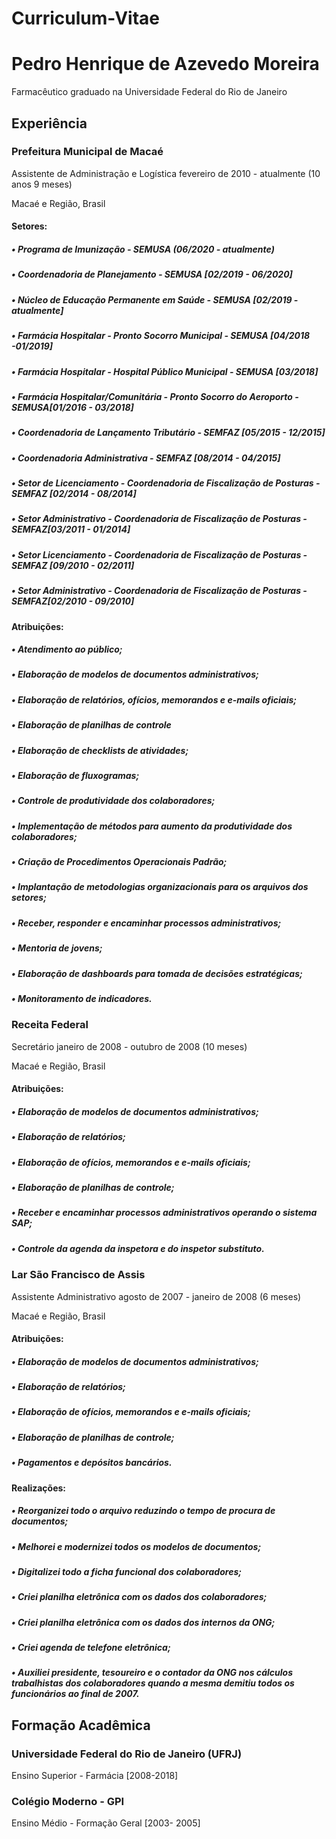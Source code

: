 # Curriculum-Vitae

# Pedro Henrique de Azevedo Moreira
Farmacêutico graduado na Universidade Federal do Rio de Janeiro

## Experiência

### Prefeitura Municipal de Macaé
Assistente de Administração e Logística fevereiro de 2010 - atualmente (10 anos 9 meses)

Macaé e Região, Brasil

#### Setores:

##### • Programa de Imunização - SEMUSA (06/2020 - atualmente)
##### • Coordenadoria de Planejamento - SEMUSA [02/2019 - 06/2020]
##### • Núcleo de Educação Permanente em Saúde - SEMUSA [02/2019 -atualmente]
##### • Farmácia Hospitalar - Pronto Socorro Municipal - SEMUSA [04/2018 -01/2019]
##### • Farmácia Hospitalar - Hospital Público Municipal - SEMUSA [03/2018]
##### • Farmácia Hospitalar/Comunitária - Pronto Socorro do Aeroporto - SEMUSA[01/2016 - 03/2018]
##### • Coordenadoria de Lançamento Tributário - SEMFAZ [05/2015 - 12/2015]
##### • Coordenadoria Administrativa - SEMFAZ [08/2014 - 04/2015]
##### • Setor de Licenciamento - Coordenadoria de Fiscalização de Posturas -SEMFAZ [02/2014 - 08/2014]
##### • Setor Administrativo - Coordenadoria de Fiscalização de Posturas - SEMFAZ[03/2011 - 01/2014]
##### • Setor Licenciamento - Coordenadoria de Fiscalização de Posturas -SEMFAZ [09/2010 - 02/2011]
##### • Setor Administrativo - Coordenadoria de Fiscalização de Posturas - SEMFAZ[02/2010 - 09/2010]

#### Atribuições:

##### • Atendimento ao público;
##### • Elaboração de modelos de documentos administrativos;
##### • Elaboração de relatórios, ofícios, memorandos e e-mails oficiais;
##### • Elaboração de planilhas de controle
##### • Elaboração de checklists de atividades;
##### • Elaboração de fluxogramas;
##### • Controle de produtividade dos colaboradores;
##### • Implementação de métodos para aumento da produtividade dos colaboradores;
##### • Criação de Procedimentos Operacionais Padrão;
##### • Implantação de metodologias organizacionais para os arquivos dos setores;
##### • Receber, responder e encaminhar processos administrativos;
##### • Mentoria de jovens;
##### • Elaboração de dashboards para tomada de decisões estratégicas;
##### • Monitoramento de indicadores.

### Receita Federal
Secretário
janeiro de 2008 - outubro de 2008 (10 meses)

Macaé e Região, Brasil

#### Atribuições:

##### • Elaboração de modelos de documentos administrativos;
##### • Elaboração de relatórios;
##### • Elaboração de ofícios, memorandos e e-mails oficiais;
##### • Elaboração de planilhas de controle;
##### • Receber e encaminhar processos administrativos operando o sistema SAP;
##### • Controle da agenda da inspetora e do inspetor substituto.

### Lar São Francisco de Assis
Assistente Administrativo
agosto de 2007 - janeiro de 2008 (6 meses)

Macaé e Região, Brasil

#### Atribuições: 

##### • Elaboração de modelos de documentos administrativos;
##### • Elaboração de relatórios;
##### • Elaboração de ofícios, memorandos e e-mails oficiais;
##### • Elaboração de planilhas de controle;
##### • Pagamentos e depósitos bancários.

#### Realizações:
##### • Reorganizei todo o arquivo reduzindo o tempo de procura de documentos;
##### • Melhorei e modernizei todos os modelos de documentos;
##### • Digitalizei todo a ficha funcional dos colaboradores;
##### • Criei planilha eletrônica com os dados dos colaboradores;
##### • Criei planilha eletrônica com os dados dos internos da ONG;
##### • Criei agenda de telefone eletrônica;
##### • Auxiliei presidente, tesoureiro e o contador da ONG nos cálculos trabalhistas dos colaboradores quando a mesma demitiu todos os funcionários ao final de 2007.

## Formação Acadêmica

### Universidade Federal do Rio de Janeiro (UFRJ)

Ensino Superior - Farmácia [2008-2018] 

### Colégio Moderno - GPI 

Ensino Médio - Formação Geral [2003- 2005] 
